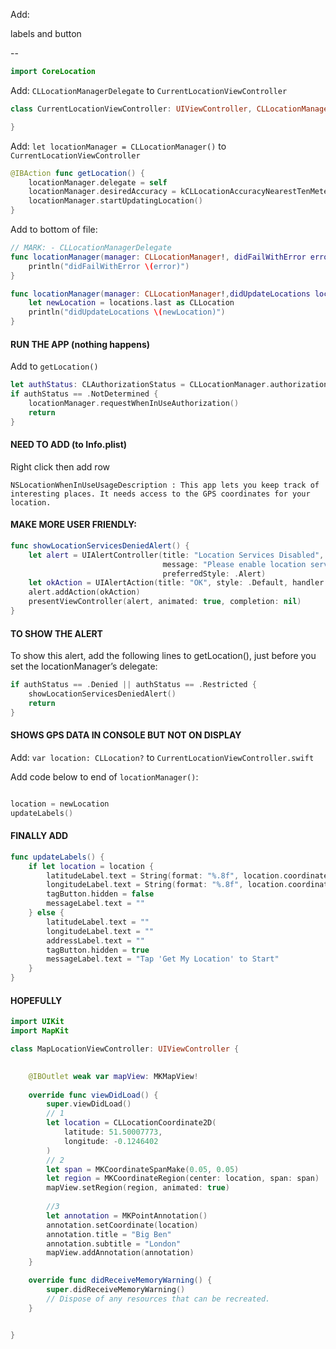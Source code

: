 Add:

labels and button

--

```swift
import CoreLocation
```

Add: `CLLocationManagerDelegate` to `CurrentLocationViewController`

```swift
class CurrentLocationViewController: UIViewController, CLLocationManagerDelegate {

}
```

Add: `let locationManager = CLLocationManager()` to `CurrentLocationViewController`



```swift
@IBAction func getLocation() {
    locationManager.delegate = self
    locationManager.desiredAccuracy = kCLLocationAccuracyNearestTenMeters
    locationManager.startUpdatingLocation()
}
```

Add to bottom of file:

```swift
// MARK: - CLLocationManagerDelegate
func locationManager(manager: CLLocationManager!, didFailWithError error: NSError!) {
    println("didFailWithError \(error)")
}

func locationManager(manager: CLLocationManager!,didUpdateLocations locations: [AnyObject]!) {
    let newLocation = locations.last as CLLocation
    println("didUpdateLocations \(newLocation)")
}
```

#### RUN THE APP (nothing happens)

Add to `getLocation()`

```swift
let authStatus: CLAuthorizationStatus = CLLocationManager.authorizationStatus()
if authStatus == .NotDetermined {
    locationManager.requestWhenInUseAuthorization()
    return
}
```

#### NEED TO ADD (to Info.plist)

Right click then add row
```
NSLocationWhenInUseUsageDescription : This app lets you keep track of interesting places. It needs access to the GPS coordinates for your location.
```

#### MAKE MORE USER FRIENDLY:

```swift
func showLocationServicesDeniedAlert() {
    let alert = UIAlertController(title: "Location Services Disabled", 
                                  message: "Please enable location services for this app in Settings.",                       
                                  preferredStyle: .Alert)
    let okAction = UIAlertAction(title: "OK", style: .Default, handler: nil)
    alert.addAction(okAction)
    presentViewController(alert, animated: true, completion: nil)
}
```

#### TO SHOW THE ALERT

To show this alert, add the following lines to getLocation(), just before you set the locationManager’s delegate:
```swift
if authStatus == .Denied || authStatus == .Restricted {
    showLocationServicesDeniedAlert()
    return
}
```

#### SHOWS GPS DATA IN CONSOLE BUT NOT ON DISPLAY

Add: `var location: CLLocation?` to `CurrentLocationViewController.swift`

Add code below to end of `locationManager()`:

```swift

location = newLocation
updateLabels()

```

#### FINALLY ADD

```swift
func updateLabels() {
    if let location = location {
        latitudeLabel.text = String(format: "%.8f", location.coordinate.latitude)
        longitudeLabel.text = String(format: "%.8f", location.coordinate.longitude)
        tagButton.hidden = false
        messageLabel.text = ""
    } else {
        latitudeLabel.text = ""
        longitudeLabel.text = ""
        addressLabel.text = ""
        tagButton.hidden = true
        messageLabel.text = "Tap 'Get My Location' to Start"
    }
}
```

#### HOPEFULLY

```swift
import UIKit
import MapKit

class MapLocationViewController: UIViewController {

    
    @IBOutlet weak var mapView: MKMapView!
    
    override func viewDidLoad() {
        super.viewDidLoad()
        // 1
        let location = CLLocationCoordinate2D(
            latitude: 51.50007773,
            longitude: -0.1246402
        )
        // 2
        let span = MKCoordinateSpanMake(0.05, 0.05)
        let region = MKCoordinateRegion(center: location, span: span)
        mapView.setRegion(region, animated: true)
        
        //3
        let annotation = MKPointAnnotation()
        annotation.setCoordinate(location)
        annotation.title = "Big Ben"
        annotation.subtitle = "London"
        mapView.addAnnotation(annotation)
    }

    override func didReceiveMemoryWarning() {
        super.didReceiveMemoryWarning()
        // Dispose of any resources that can be recreated.
    }


}
```

